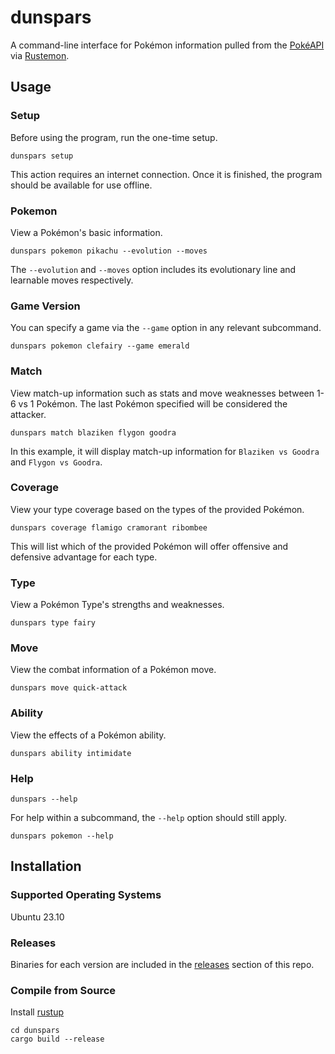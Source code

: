 # dunspars
A command-line interface for Pokémon information pulled from the [PokéAPI](https://pokeapi.co/) via [Rustemon](https://github.com/mlemesle/rustemon).

## Usage
### Setup
Before using the program, run the one-time setup. 
```
dunspars setup
```
This action requires an internet connection. Once it is finished, the program should be available for use offline.

### Pokemon
View a Pokémon's basic information. 
```
dunspars pokemon pikachu --evolution --moves
```
The `--evolution` and `--moves` option includes its evolutionary line and learnable moves respectively.

### Game Version
You can specify a game via the `--game` option in any relevant subcommand.
```
dunspars pokemon clefairy --game emerald
```

### Match
View match-up information such as stats and move weaknesses between 1-6 vs 1 Pokémon. The last Pokémon specified will be considered the attacker. 
```
dunspars match blaziken flygon goodra
```
In this example, it will display match-up information for `Blaziken vs Goodra` and `Flygon vs Goodra`.

### Coverage
View your type coverage based on the types of the provided Pokémon.
```
dunspars coverage flamigo cramorant ribombee
```
This will list which of the provided Pokémon will offer offensive and defensive advantage for each type.

### Type
View a Pokémon Type's strengths and weaknesses.
```
dunspars type fairy
```

### Move
View the combat information of a Pokémon move.
```
dunspars move quick-attack
```

### Ability
View the effects of a Pokémon ability.
```
dunspars ability intimidate
```

### Help
```
dunspars --help
```
For help within a subcommand, the `--help` option should still apply.
```
dunspars pokemon --help
```

## Installation

### Supported Operating Systems
Ubuntu 23.10

### Releases
Binaries for each version are included in the [releases](https://github.com/norune/dunspars/releases) section of this repo.

### Compile from Source
Install [rustup](https://www.rust-lang.org/tools/install)
```
cd dunspars
cargo build --release
```
